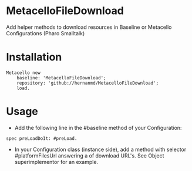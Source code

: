 # MetacelloFileDownload
Add helper methods to download resources in Baseline or Metacello Configurations (Pharo Smalltalk)

# Installation

```smalltalk
Metacello new
	baseline: 'MetacelloFileDownload';
	repository: 'github://hernanmd/MetacelloFileDownload';
	load.
```

# Usage

- Add the following line in the #baseline method of your Configuration:

```smalltalk
spec preLoadDoIt: #preLoad.
```
- In your Configuration class (instance side), add a method with selector #platformFilesUrl answering a <Collection> of download URL's. See Object superimplementor for an example.

